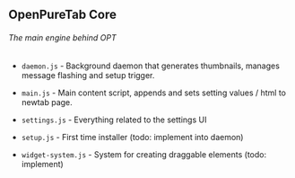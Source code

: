 
OpenPureTab Core
-------------------
###### The main engine behind OPT

- `daemon.js` - Background daemon that generates thumbnails, manages message flashing and setup trigger.

- `main.js` - Main content script, appends and sets setting values / html to newtab page.

- `settings.js` - Everything related to the settings UI

- `setup.js` - First time installer (todo: implement into daemon)

- `widget-system.js` - System for creating draggable elements (todo: implement)
